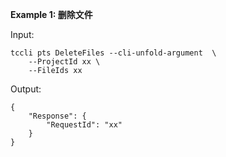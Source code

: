 **Example 1: 删除文件**



Input: 

```
tccli pts DeleteFiles --cli-unfold-argument  \
    --ProjectId xx \
    --FileIds xx
```

Output: 
```
{
    "Response": {
        "RequestId": "xx"
    }
}
```

